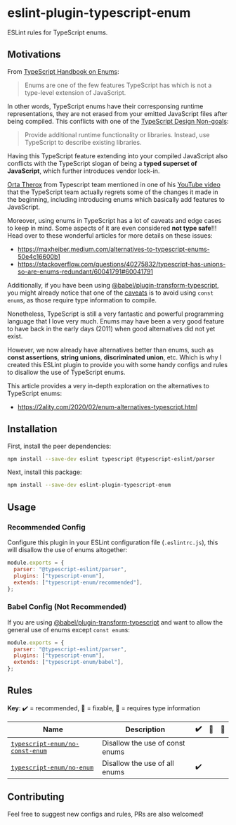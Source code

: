 # eslint-plugin-typescript-enum

ESLint rules for TypeScript enums.

## Motivations

From [TypeScript Handbook on Enums](https://www.typescriptlang.org/docs/handbook/enums.html):

> Enums are one of the few features TypeScript has which is not a type-level extension of JavaScript.

In other words, TypeScript enums have their corresponsing runtime representations, they are not erased from your emitted JavaScript files after being compiled. This conflicts with one of the [TypeScript Design Non-goals](https://github.com/Microsoft/TypeScript/wiki/TypeScript-Design-Goals#non-goals):

> Provide additional runtime functionality or libraries. Instead, use TypeScript to describe existing libraries.

Having this TypeScript feature extending into your compiled JavaScript also conflicts with the TypeScript slogan of being a **typed superset of JavaScript**, which further introduces vendor lock-in.

[Orta Therox](https://github.com/orta) from Typescript team mentioned in one of his [YouTube video](https://www.youtube.com/watch?v=8qm49TyMUPI&t=1240) that the TypeScript team actually regrets some of the changes it made in the beginning, including introducing enums which basically add features to JavaScript.

Moreover, using enums in TypeScript has a lot of caveats and edge cases to keep in mind. Some aspects of it are even considered **not type safe**!!! Head over to these wonderful articles for more details on these issues:

- https://maxheiber.medium.com/alternatives-to-typescript-enums-50e4c16600b1
- https://stackoverflow.com/questions/40275832/typescript-has-unions-so-are-enums-redundant/60041791#60041791

Additionally, if you have been using [@babel/plugin-transform-typescript](https://babeljs.io/docs/en/babel-plugin-transform-typescript.html), you might already notice that one of the [caveats](https://babeljs.io/docs/en/babel-plugin-transform-typescript.html#caveats) is to avoid using `const enum`s, as those require type information to compile.

Nonetheless, TypeScript is still a very fantastic and powerful programming language that I love very much. Enums may have been a very good feature to have back in the early days (2011) when good alternatives did not yet exist.

However, we now already have alternatives better than enums, such as **const assertions**, **string unions**, **discriminated union**, etc. Which is why I created this ESLint plugin to provide you with some handy configs and rules to disallow the use of TypeScript enums.

This article provides a very in-depth exploration on the alternatives to TypeScript enums:

- https://2ality.com/2020/02/enum-alternatives-typescript.html

## Installation

First, install the peer dependencies:

```sh
npm install --save-dev eslint typescript @typescript-eslint/parser
```

Next, install this package:

```sh
npm install --save-dev eslint-plugin-typescript-enum
```

## Usage

### Recommended Config

Configure this plugin in your ESLint configuration file (`.eslintrc.js`), this will disallow the use of enums altogether:

```js
module.exports = {
  parser: "@typescript-eslint/parser",
  plugins: ["typescript-enum"],
  extends: ["typescript-enum/recommended"],
};
```

### Babel Config (Not Recommended)

If you are using [@babel/plugin-transform-typescript](https://babeljs.io/docs/en/babel-plugin-transform-typescript.html) and want to allow the general use of enums except `const enum`s:

```js
module.exports = {
  parser: "@typescript-eslint/parser",
  plugins: ["typescript-enum"],
  extends: ["typescript-enum/babel"],
};
```

## Rules

**Key**: :heavy_check_mark: = recommended, :wrench: = fixable, :thought_balloon: = requires type information

| Name                                                           | Description                     | :heavy_check_mark: | :wrench: | :thought_balloon: |
| -------------------------------------------------------------- | ------------------------------- | ------------------ | -------- | ----------------- |
| [`typescript-enum/no-const-enum`](docs/rules/no-const-enum.md) | Disallow the use of const enums |                    |          |                   |
| [`typescript-enum/no-enum`](docs/rules/no-enum.md)             | Disallow the use of all enums   | :heavy_check_mark: |          |                   |

## Contributing

Feel free to suggest new configs and rules, PRs are also welcomed!
